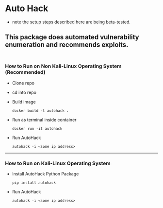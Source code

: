 # Auto Hack
* note the setup steps described here are being beta-tested.

## This package does automated vulnerability enumeration and recommends exploits.<br><br>

### How to Run on Non Kali-Linux Operating System (Recommended)
* Clone repo
* cd into repo
* Build image

    ```
    docker build -t autohack .
    ```
* Run as terminal inside container
  ```
  docker run -it autohack
  ```

* Run AutoHack

  ```
  autohack -i <some ip address>
  ```
  
---  

### How to Run on Kali-Linux Operating System
* Install AutoHack Python Package

    ```
    pip install autohack
    ```
* Run AutoHack
  ```
  autohack -i <some ip address>
  ```